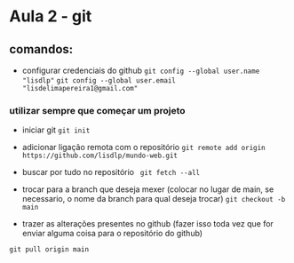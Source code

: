 # Aula 2 - git
## comandos: 
- configurar credenciais do github
 `git config --global user.name "lisdlp"`
 `git config --global user.email "lisdelimapereira1@gmail.com"`

### utilizar sempre que começar um projeto
- iniciar git
 `git init`

- adicionar ligação remota com o repositório
`git remote add origin https://github.com/lisdlp/mundo-web.git`

- buscar por tudo no repositório
` git fetch --all`

- trocar para a branch que deseja mexer (colocar no lugar de main, se necessario, o nome da branch para qual deseja trocar)
`git checkout -b main`

- trazer as alterações presentes no github (fazer isso toda vez que for enviar alguma coisa para o repositório do github)

`git pull origin main `
